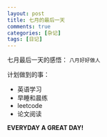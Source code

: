 ```yaml
---
layout: post
title: 七月的最后一天
comments: true
categories: [杂记]
tags: [日记]
---
```


七月最后一天的感悟：  `八月好好做人`

<!-- more -->

计划做到的事：
- 英语学习
- 早睡和晨练
- leetcode
- 论文阅读
  

**EVERYDAY A GREAT DAY!**